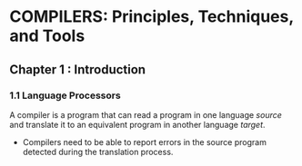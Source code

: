 # COMPILERS: Principles, Techniques, and Tools

## Chapter 1 : Introduction 

### 1.1 Language Processors
A compiler is a program that can read a program in one language *source* and translate it to an equivalent program in another language *target*.
* Compilers need to be able to report errors in the source program detected during the translation process.


